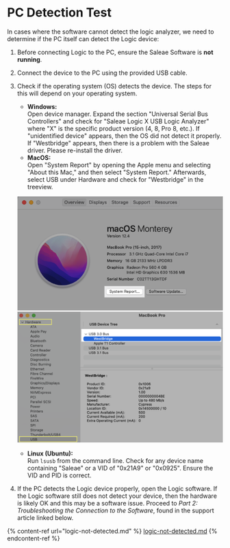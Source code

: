 # PC Detection Test

In cases where the software cannot detect the logic analyzer, we need to determine if the PC itself can detect the Logic device:

1. Before connecting Logic to the PC, ensure the Saleae Software is **not running**.
2. Connect the device to the PC using the provided USB cable.
3.  Check if the operating system (OS) detects the device. The steps for this will depend on your operating system.

    * **Windows:** \
      Open device manager. Expand the section "Universal Serial Bus Controllers" and check for "Saleae Logic X USB Logic Analyzer" where "X" is the specific product version (4, 8, Pro 8, etc.). If "unidentified device" appears, then the OS did not detect it properly. If "Westbridge" appears, then there is a problem with the Saleae driver. Please re-install the driver.
    * **MacOS:** \
      Open "System Report" by opening the Apple menu and selecting "About this Mac," and then select "System Report." Afterwards, select USB under Hardware and check for "Westbridge" in the treeview.

    ![](<../.gitbook/assets/Screen Shot 2022-06-08 at 5.37.48 PM (1).png>)****![](<../.gitbook/assets/Screen Shot 2022-06-08 at 5.40.20 PM (3).png>)****

    * **Linux (Ubuntu):** \
      Run `lsusb` from the command line. Check for any device name containing "Saleae" or a VID of "0x21A9" or "0x0925". Ensure the VID and PID is correct.
4. If the PC detects the Logic device properly, open the Logic software. If the Logic software still does not detect your device, then the hardware is likely OK and this may be a software issue. Proceed to _Part 2: Troubleshooting the Connection to the Software_, found in the support article linked below.

{% content-ref url="logic-not-detected.md" %}
[logic-not-detected.md](logic-not-detected.md)
{% endcontent-ref %}



